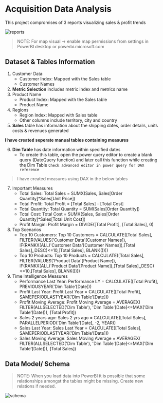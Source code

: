 # Acquisition Data Analysis
This project compromises of 3 reports visualizing sales & profit trends

![reports](https://user-images.githubusercontent.com/34497459/230116509-2e132c25-86ae-4d1c-9815-588aa00bdeb9.png)
> NOTE: For map visual -> enable map permissions from settings in PowerBI desktop or powerbi.microsoft.com

## Dataset & Tables Information
1. Customer Data
   - Customer Index: Mapped with the Sales table
   - Customer Names
2. **Metric Selection** includes metric index and metrics name
3. Product Name
   - Product Index: Mapped with the Sales table
   - Product Name
4. Regions
    - Region Index: Mapped with Sales table
    - Other columns include territory, city and country
5. **Sales** table has information about the shipping dates, order details, units costs & revenues generated

**I have created seperate manual tables containing measures**

6. **Dim Table** has date information within specified dates
   - To create this table, open the power query editor to create a blank query (DateQuery function) and later call this function while creating the Dim Table
   `Check advanced editor in power query for DAX reference`
> I have created measures using DAX in the below tables
7. Important Measures
   - Total Sales: Total Sales = SUMX(Sales, Sales[Order Quantity]*Sales[Unit Price]) 
   - Total Profit: Total Profit = [Total Sales] - [Total Cost]
   - Total Quantity: Total Quantity = SUM(Sales[Order Quantity])
   - Total Cost: Total Cost = SUMX(Sales, Sales[Order Quantity]*Sales[Total Unit Cost])
   - Profit Margin: Profit Margin = DIVIDE([Total Profit], [Total Sales], 0)
 8. Top Scenarios
    - Top 10 Customers: Top 10 Customers = CALCULATE([Total Sales], FILTER(VALUES('Customer Data'[Customer Names]),
IF(RANKX(ALL('Customer Data'[Customer Names]),[Total Sales],,DESC)<=10,[Total Sales], BLANK())))
    - Top 10 Products: Top 10 Products = CALCULATE([Total Sales], FILTER(VALUES('Product Data'[Product Name]),
IF(RANKX(ALL('Product Data'[Product Name]),[Total Sales],,DESC)<=10,[Total Sales], BLANK())))
9. Time Intelligence Measures
   - Performance Last Year: Performance LY = CALCULATE([Total Profit], PREVIOUSYEAR('Dim Table'[Date]))
   - Profit Last Year: Profit Last Year = CALCULATE([Total Profit], SAMEPERIODLASTYEAR('Dim Table'[Date]))
   - Profit Moving Average: Profit Moving Average = AVERAGEX(
    FILTER(ALLSELECTED('Dim Table'),
    'Dim Table'[Date]<=MAX('Dim Table'[Date])),
    [Total Profit])
   - Sales 2 years ago: Sales 2 yrs ago = CALCULATE([Total Sales], PARALLELPERIOD('Dim Table'[Date], -2, YEAR))
   - Sales Last Year: Sales Last Year = CALCULATE([Total Sales], SAMEPERIODLASTYEAR('Dim Table'[Date]))
   - Sales Moving Average: Sales Moving Average = AVERAGEX(
    FILTER(ALLSELECTED('Dim Table'),
    'Dim Table'[Date]<=MAX('Dim Table'[Date])),
    [Total Sales])
    
 ## Data Model/ Schema
 > NOTE: When you load data into PowerBI it is possible that some relationships amongst the tables might be missing. Create new relations if needed.
 
 ![schema](https://user-images.githubusercontent.com/34497459/230116395-6090cb5c-c32e-40c7-9d1a-1c8d3fbd3083.png)

 
 
 



